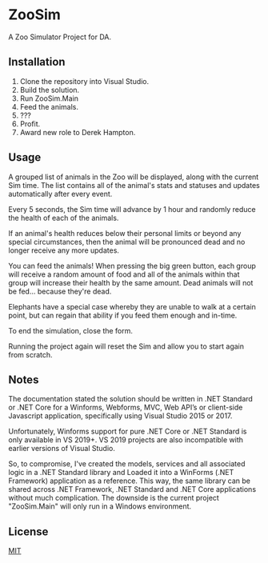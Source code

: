 # ZooSim
A Zoo Simulator Project for DA.




## Installation

1. Clone the repository into Visual Studio.
2. Build the solution.
3. Run ZooSim.Main
4. Feed the animals.
5. ???
6. Profit.
7. Award new role to Derek Hampton.



## Usage
A grouped list of animals in the Zoo will be displayed, along with the current Sim time. The list contains all of the animal's stats and statuses and updates automatically after every event.

Every 5 seconds, the Sim time will advance by 1 hour and randomly reduce the health of each of the animals.

If an animal's health reduces below their personal limits or beyond any special circumstances, then the animal will be pronounced dead and no longer receive any more updates.

You can feed the animals! When pressing the big green button, each group will receive a random amount of food and all of the animals within that group will increase their health by the same amount. Dead animals will not be fed... because they're dead.

Elephants have a special case whereby they are unable to walk at a certain point, but can regain that ability if you feed them enough and in-time.

To end the simulation, close the form.

Running the project again will reset the Sim and allow you to start again from scratch.


## Notes
The documentation stated the solution should be written in .NET Standard or .NET Core for a Winforms, Webforms, MVC, Web API’s or client-side Javascript application, specifically using Visual Studio 2015 or 2017. 

Unfortunately, Winforms support for pure .NET Core or .NET Standard is only available in VS 2019+. VS 2019 projects are also incompatible with earlier versions of Visual Studio.

So, to compromise, I've created the models, services and all associated logic in a .NET Standard library and Loaded it into a WinForms (.NET Framework) application as a reference. This way, the same library can be shared across .NET Framework, .NET Standard and .NET Core applications without much complication. The downside is the current project "ZooSim.Main" will only run in a Windows environment.





## License
[MIT](https://choosealicense.com/licenses/mit/)

